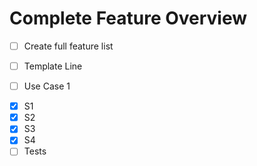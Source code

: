 ﻿# Complete Feature Overview

* [ ] Create full feature list  
* [ ] Template Line


* [ ] Use Case 1
- [X] S1
- [X] S2
- [X] S3
- [X] S4
- [ ] Tests